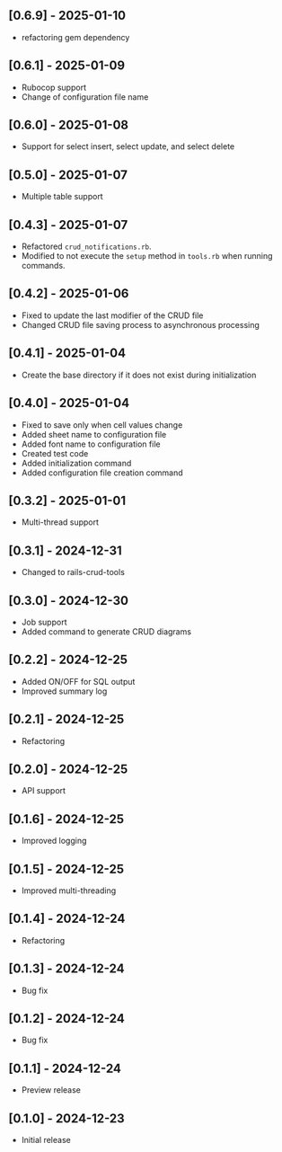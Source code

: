 ## [0.6.9] - 2025-01-10
- refactoring gem dependency

## [0.6.1] - 2025-01-09
- Rubocop support 
- Change of configuration file name

## [0.6.0] - 2025-01-08
- Support for select insert, select update, and select delete

## [0.5.0] - 2025-01-07
- Multiple table support

## [0.4.3] - 2025-01-07
- Refactored `crud_notifications.rb`.
- Modified to not execute the `setup` method in `tools.rb` when running commands.

## [0.4.2] - 2025-01-06
- Fixed to update the last modifier of the CRUD file
- Changed CRUD file saving process to asynchronous processing

## [0.4.1] - 2025-01-04
- Create the base directory if it does not exist during initialization

## [0.4.0] - 2025-01-04
- Fixed to save only when cell values change
- Added sheet name to configuration file
- Added font name to configuration file
- Created test code
- Added initialization command
- Added configuration file creation command

## [0.3.2] - 2025-01-01
- Multi-thread support

## [0.3.1] - 2024-12-31
- Changed to rails-crud-tools

## [0.3.0] - 2024-12-30
- Job support
- Added command to generate CRUD diagrams

## [0.2.2] - 2024-12-25
- Added ON/OFF for SQL output
- Improved summary log

## [0.2.1] - 2024-12-25
- Refactoring

## [0.2.0] - 2024-12-25
- API support

## [0.1.6] - 2024-12-25
- Improved logging

## [0.1.5] - 2024-12-25
- Improved multi-threading

## [0.1.4] - 2024-12-24
- Refactoring

## [0.1.3] - 2024-12-24
- Bug fix

## [0.1.2] - 2024-12-24
- Bug fix

## [0.1.1] - 2024-12-24
- Preview release

## [0.1.0] - 2024-12-23
- Initial release